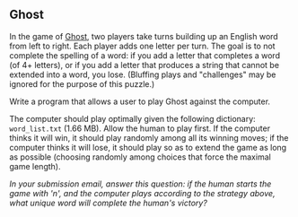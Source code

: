## Ghost

In the game of [Ghost](http://en.wikipedia.org/wiki/Ghost_(game)), two players take turns building up an English word from left to right. Each player adds one letter per turn. The goal is to not complete the spelling of a word: if you add a letter that completes a word (of 4+ letters), or if you add a letter that produces a string that cannot be extended into a word, you lose. (Bluffing plays and "challenges" may be ignored for the purpose of this puzzle.)

Write a program that allows a user to play Ghost against the computer.

The computer should play optimally given the following dictionary: `word_list.txt` (1.66 MB). Allow the human to play first. If the computer thinks it will win, it should play randomly among all its winning moves; if the computer thinks it will lose, it should play so as to extend the game as long as possible (choosing randomly among choices that force the maximal game length).

*In your submission email, answer this question: if the human starts the game with 'n', and the computer plays according to the strategy above, what unique word will complete the human's victory?*